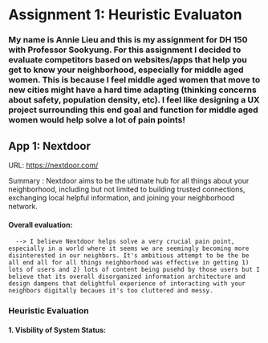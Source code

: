 # Assignment 1: Heuristic Evaluaton 


### My name is Annie Lieu and this is my assignment for DH 150 with Professor Sookyung. For this assignment I decided to evaluate competitors based on websites/apps that help you get to know your neighborhood, especially for middle aged women. This is because I feel middle aged women that move to new cities might have a hard time adapting (thinking concerns about safety, population density, etc). I feel like designing a UX project surrounding this end goal and function for middle aged women would help solve a lot of pain points! 

## App 1: Nextdoor 

URL: https://nextdoor.com/
<p> Summary : Nextdoor aims to be the ultimate hub for all things about your neighborhood, including but not limited to building trusted connections, exchanging local helpful information, and joining your neighborhood network. </p>

#### Overall evaluation: 
      --> I believe Nextdoor helps solve a very crucial pain point, especially in a world where it seems we are seemingly becoming more disinterested in our neighbors. It's ambitious attempt to be the be all end all for all things neighborhood was effective in getting 1) lots of users and 2) lots of content being pusehd by those users but I believe that its overall disorganized information architecture and design dampens that delightful experience of interacting with your neighbors digitally becaues it's too cluttered and messy. 
      
      
### Heuristic Evaluation

#### 1. Visbility of System Status: 

  
  
